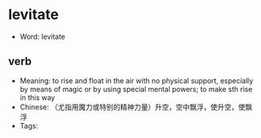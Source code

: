 # levitate

- Word: levitate

## verb

- Meaning: to rise and float in the air with no physical support, especially by means of magic or by using special mental powers; to make sth rise in this way
- Chinese: （尤指用魔力或特别的精神力量）升空，空中飘浮，使升空，使飘浮
- Tags: 

